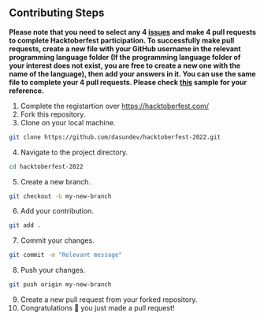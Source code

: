 ## Contributing Steps

<strong> Please note that you need to select any 4 [issues](https://github.com/dasundev/hacktoberfest-2022/issues) and make 4 pull requests to complete Hacktoberfest participation. To successfully make pull requests, create a new file with your GitHub username in the relevant programming language folder (If the programming language folder of your interest does not exist, you are free to create a new one with the name of the language), then add your answers in it. You can use the same file to complete your 4 pull requests. Please check [this](https://github.com/dasundev/hacktoberfest-2022/blob/main/php/dasundev.php) sample for your reference. </strong>

1. Complete the registartion over https://hacktoberfest.com/
2. Fork this repository.
3. Clone on your local machine.
```bash
git clone https://github.com/dasundev/hacktoberfest-2022.git
```
4. Navigate to the project directory.
```bash
cd hacktoberfest-2022
```
5. Create a new branch.
```bash
git checkout -b my-new-branch
```
6. Add your contribution.
```bash
git add .
```
7. Commit your changes.
```bash
git commit -m "Relevant message"
```
8. Push your changes.
```bash
git push origin my-new-branch
```
9. Create a new pull request from your forked repository.
10. Congratulations 🎉 you just made a pull request!
